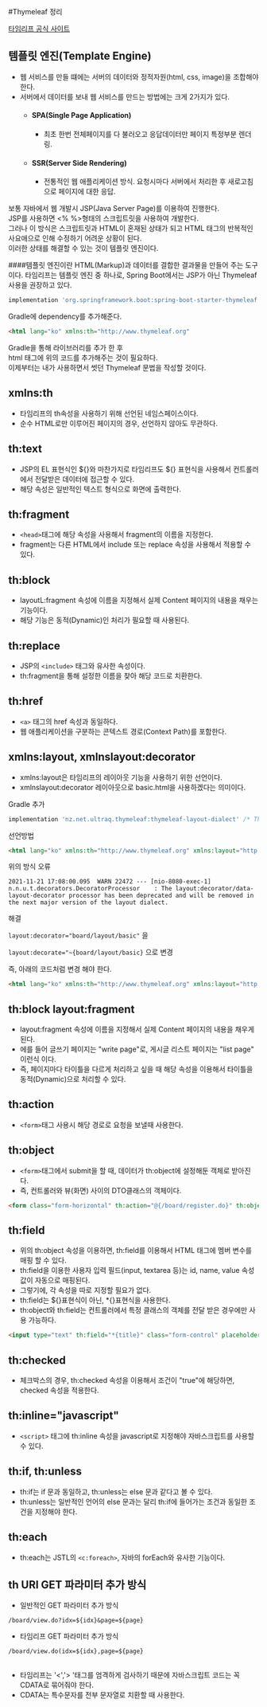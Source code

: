 #Thymeleaf 정리

[타임리프 공식 사이트](https://www.thymeleaf.org/)

## 템플릿 엔진(Template Engine)

- 웹 서비스를 만들 떄에는 서버의 데이터와 정적자원(html, css, image)을 조합해야 한다.
- 서버에서 데이터를 보내 웹 서비스를 만드는 방법에는 크게 2가지가 있다.
    - #### SPA(Single Page Application)
        - 최초 한번 전체페이지를 다 불러오고 응답데이터만 페이지 특정부분 렌더링.
    - #### SSR(Server Side Rendering)
        - 전통적인 웹 애플리케이션 방식. 요청시마다 서버에서 처리한 후 새로고침으로 페이지에 대한 응답.

보통 자바에서 웹 개발시 JSP(Java Server Page)를 이용하여 진행한다.
<br>
JSP를 사용하면 <% %>형태의 스크립트릿을 사용하여 개발한다.
<br>
그러나 이 방식은 스크립트릿과 HTML이 혼재된 상태가 되고 HTML 태그의 반복적인 사요애으로 인해 수정하기 어려운 상황이 된다.
<br>
이러한 상태를 해결할 수 있는 것이 템플릿 엔진이다.

####템플릿 엔진이란 HTML(Markup)과 데이터를 결합한 결과물을 만들어 주는 도구이다.
타임리프는 템플릿 엔진 중 하나로, Spring Boot에서는 JSP가 아닌 Thymeleaf 사용을 권장하고 있다.

```gradle
implementation 'org.springframework.boot:spring-boot-starter-thymeleaf'
```

Gradle에 dependency를 추가해준다.

```html
<html lang="ko" xmlns:th="http://www.thymeleaf.org"
```
Gradle을 통해 라이브러리를 추가 한 후 
<br>
html 태그에 위의 코드를 추가해주는 것이 필요하다.
<br>
이제부터는 내가 사용하면서 썻던 Thymeleaf 문법을 작성할 것이다.

## xmlns:th
- 타임리프의 th속성을 사용하기 위해 선언된 네임스페이스이다.
- 순수 HTML로만 이루어진 페이지의 경우, 선언하지 않아도 무관하다.

## th:text
- JSP의 EL 표현식인 ${}와 마찬가지로 타임리프도 ${} 표현식을 사용해서 컨트롤러에서 전달받은 데이터에 접근할 수 있다.
- 해당 속성은 일반적인 텍스트 형식으로 화면에 출력한다.

## th:fragment
- ```<head>```태그에 해당 속성을 사용해서 fragment의 이름을 지정한다.
- fragment는 다른 HTML에서 include 또는 replace 속성을 사용해서 적용할 수 있다.

## th:block
- layoutL:fragment 속성에 이름을 지정해서 실제 Content 페이지의 내용을 채우는 기능이다.
- 해당 기능은 동적(Dynamic)인 처리가 필요할 때 사용된다.

## th:replace
- JSP의 ```<include>``` 태그와 유사한 속성이다.
- th:fragment을 통해 설정한 이름을 찾아 해당 코드로 치환한다.

## th:href
- ```<a>``` 태그의 href 속성과 동일하다.
- 웹 애플리케이션을 구분하는 콘텍스트 경로(Context Path)를 포함한다.

## xmlns:layout, xmlnslayout:decorator
- xmlns:layout은 타임리프의 레이아웃 기능을 사용하기 위한 선언이다.
- xmlnslayout:decorator 레이아웃으로 basic.html을 사용하겠다는 의미이다.

Gradle 추가

```	gradle 
implementation 'nz.net.ultraq.thymeleaf:thymeleaf-layout-dialect' /* Thymeleaf Layout */
```

선언방법

```html
<html lang="ko" xmlns:th="http://www.thymeleaf.org" xmlns:layout="http://www.ultraq.net.nz/thymeleaf/layout" layout:decorator="board/layout/basic">
```
위의 방식 오류

```
2021-11-21 17:08:00.095  WARN 22472 --- [nio-8080-exec-1] n.n.u.t.decorators.DecoratorProcessor    : The layout:decorator/data-layout-decorator processor has been deprecated and will be removed in the next major version of the layout dialect.
```
해결

```layout:decorator="board/layout/basic"``` 을

```layout:decorate="~{board/layout/basic}``` 으로 변경

즉, 아래의 코드처럼 변경 해야 한다.
```html
<html lang="ko" xmlns:th="http://www.thymeleaf.org" xmlns:layout="http://www.ultraq.net.nz/thymeleaf/layout" layout:decorate="~{board/layout/basic}">
```


## th:block layout:fragment
- layout:fragment 속성에 이름을 지정해서 실제 Content 페이지의 내용을 채우게 된다.
- 에를 들어 글쓰기 페이지는 "write page"로, 게시글 리스트 페이지는 "list page" 이런식 이다.
- 즉, 페이지마다 타이틀을 다르게 처리하고 싶을 때 해당 속성을 이용해서 타이틀을 동적(Dynamic)으로 처리할 수 있다.

## th:action
- ```<form>```태그 사용시 해당 경로로 요청을 보낼때 사용한다.


## th:object
- ```<form>```태그에서 submit을 할 때, 데이터가 th:object에 설정해둔 객체로 받아진다.
- 즉, 컨트롤러와 뷰(화면) 사이의 DTO클래스의 객체이다.

``` html
<form class="form-horizontal" th:action="@{/board/register.do}" th:object="${board}" method="post">
```

## th:field
- 위의 th:object 속성을 이용하면, th:field를 이용해서 HTML 태그에 멤버 변수를 매핑 할 수 있다.
- th:field을 이용한 사용자 입력 필드(input, textarea 등)는 id, name, value 속성 값이 자동으로 매핑된다. 
- 그렇기에, 각 속성을 따로 지정할 필요가 없다.
- th:field는 ${}표현식이 아닌, *{}표현식을 사용한다.
- th:object와 th:field는 컨트롤러에서 특정 클래스의 객체를 전달 받은 경우에만 사용 가능하다.

```html
<input type="text" th:field="*{title}" class="form-control" placeholder="제목을 입력해 주세요." />
```

## th:checked
- 체크박스의 경우, th:checked 속성을 이용해서 조건이 "true"에 해당하면, checked 속성을 적용한다.

## th:inline="javascript"
- ```<script>``` 태그에 th:inline 속성을 javascript로 지정해야 자바스크립트를 사용할 수 있다.

## th:if, th:unless
- th:if는 if 문과 동일하고, th:unless는 else 문과 같다고 볼 수 있다.
- th:unless는 일반적인 언어의 else 문과는 달리 th:if에 들어가는 조건과 동일한 조건을 지정해야 한다.

## th:each
- th:each는 JSTL의 ```<c:foreach>```, 자바의 forEach와 유사한 기능이다.

## th URI GET 파라미터 추가 방식
- 일반적인 GET 파라미터 추가 방식 

```/board/view.do?idx=${idx}&page=${page}```

- 타임리프 GET 파라미터 추가 방식

```/board/view.do(idx=${idx},page=${page}```

## <![CDATA[]]>
- 타임리프는 '<','> '태그를 엄격하게 검사하기 때문에 자바스크립트 코드는 꼭 CDATA로 묶어줘야 한다.
- CDATA는 특수문자를 전부 문자열로 치환할 때 사용한다.
